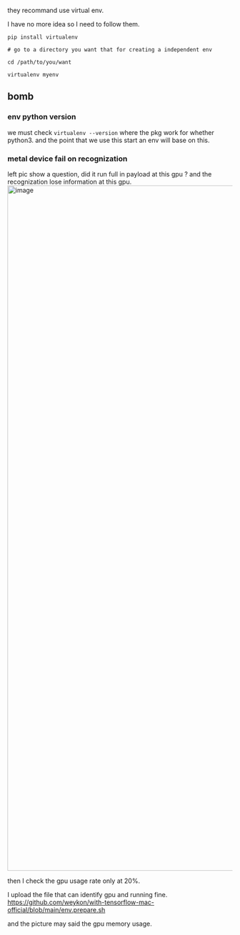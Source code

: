 they recommand use virtual env. 

I have no more idea so I need to follow them.

```
pip install virtualenv

# go to a directory you want that for creating a independent env

cd /path/to/you/want

virtualenv myenv 
```


## bomb

### env python version 
we must check `virtualenv --version` where the pkg work for whether python3. 
and the point that we use this start an env will base on this. 

### metal device fail on recognization
left pic show a question, did it run full in payload at this gpu ? and the recognization lose information at this gpu.
<img width="1535" alt="image" src="https://github.com/weykon/why-so-stupid-python/assets/36456814/7fa0dcf3-d64a-4511-954c-3ebf9d9eddbe">

then I check the gpu usage rate only at 20%.

I upload the file that can identify gpu and running fine.
https://github.com/weykon/with-tensorflow-mac-official/blob/main/env.prepare.sh

and the picture may said the gpu memory usage.
